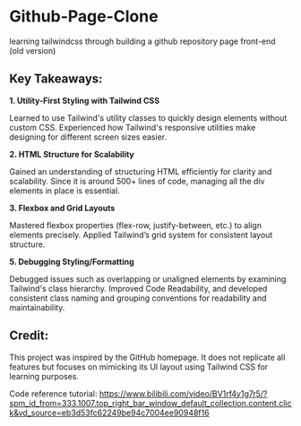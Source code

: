 # Github-Page-Clone
learning tailwindcss through building a github repository page front-end (old version)

## Key Takeaways:

**1. Utility-First Styling with Tailwind CSS**

Learned to use Tailwind's utility classes to quickly design elements without custom CSS.
Experienced how Tailwind's responsive utilities make designing for different screen sizes easier.

**2. HTML Structure for Scalability**

Gained an understanding of structuring HTML efficiently for clarity and scalability. Since it is around 500+ lines of code, managing all the div elements in place is essential.

**3. Flexbox and Grid Layouts**

Mastered flexbox properties (flex-row, justify-between, etc.) to align elements precisely. Applied Tailwind’s grid system for consistent layout structure.

**5. Debugging Styling/Formatting**

Debugged issues such as overlapping or unaligned elements by examining Tailwind's class hierarchy. Improved Code Readability, and developed consistent class naming and grouping conventions for readability and maintainability.

## Credit: 

This project was inspired by the GitHub homepage. It does not replicate all features but focuses on mimicking its UI layout using Tailwind CSS for learning purposes.

Code reference tutorial: https://www.bilibili.com/video/BV1rf4y1g7r5/?spm_id_from=333.1007.top_right_bar_window_default_collection.content.click&vd_source=eb3d53fc62249be94c7004ee90948f16 

